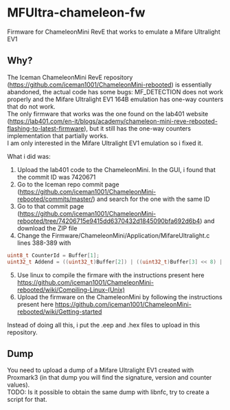 # MFUltra-chameleon-fw
Firmware for ChameleonMini RevE that works to emulate a Mifare Ultralight EV1

## Why?
The Iceman ChameleonMini RevE repository (https://github.com/iceman1001/ChameleonMini-rebooted) is essentially abandoned, the actual code has some bugs: MF_DETECTION does not work properly and the Mifare Ultralight EV1 164B emulation has one-way counters that do not work.  
The only firmware that works was the one found on the lab401 website (https://lab401.com/en-it/blogs/academy/chameleon-mini-reve-rebooted-flashing-to-latest-firmware), but it still has the one-way counters implementation that partially works.    
I am only interested in the Mifare Ultralight EV1 emulation so i fixed it.

What i did was:
1. Upload the lab401 code to the ChameleonMini. In the GUI, i found that the commit ID was 7420671
2. Go to the Iceman repo commit page (https://github.com/iceman1001/ChameleonMini-rebooted/commits/master/) and search for the one with the same ID
3. Go to that commit page (https://github.com/iceman1001/ChameleonMini-rebooted/tree/74206715e9415dd6370432d1845090bfa692d6b4) and download the ZIP file
4. Change the Firmware/ChameleonMini/Application/MifareUltralight.c lines 388-389 with
```C
uint8_t CounterId = Buffer[1];
uint32_t Addend = ((uint32_t)Buffer[2]) | ((uint32_t)Buffer[3] << 8) | ((uint32_t)Buffer[4] << 16);
```
5. Use linux to compile the firmare with the instructions present here https://github.com/iceman1001/ChameleonMini-rebooted/wiki/Compiling-Linux-(Unix)
6. Upload the firmware on the ChameleonMini by following the instructions present here https://github.com/iceman1001/ChameleonMini-rebooted/wiki/Getting-started

Instead of doing all this, i put the .eep and .hex files to upload in this repository.

## Dump
You need to upload a dump of a Mifare Ultralight EV1 created with Proxmark3 (in that dump you will find the signature, version and counter values).  
TODO: Is it possible to obtain the same dump with libnfc, try to create a script for that.
